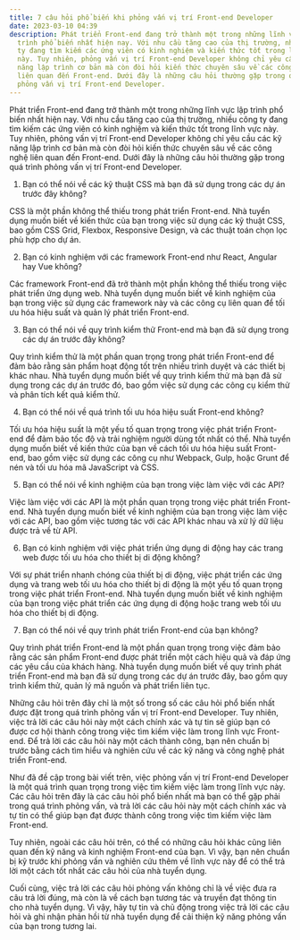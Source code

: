```yaml
---
title: 7 câu hỏi phổ biến khi phỏng vấn vị trí Front-end Developer
date: 2023-03-10 04:39
description: Phát triển Front-end đang trở thành một trong những lĩnh vực lập
  trình phổ biến nhất hiện nay. Với nhu cầu tăng cao của thị trường, nhiều công
  ty đang tìm kiếm các ứng viên có kinh nghiệm và kiến thức tốt trong lĩnh vực
  này. Tuy nhiên, phỏng vấn vị trí Front-end Developer không chỉ yêu cầu các kỹ
  năng lập trình cơ bản mà còn đòi hỏi kiến thức chuyên sâu về các công nghệ
  liên quan đến Front-end. Dưới đây là những câu hỏi thường gặp trong quá trình
  phỏng vấn vị trí Front-end Developer.
---
```

<!--StartFragment-->

Phát triển Front-end đang trở thành một trong những lĩnh vực lập trình phổ biến nhất hiện nay. Với nhu cầu tăng cao của thị trường, nhiều công ty đang tìm kiếm các ứng viên có kinh nghiệm và kiến thức tốt trong lĩnh vực này. Tuy nhiên, phỏng vấn vị trí Front-end Developer không chỉ yêu cầu các kỹ năng lập trình cơ bản mà còn đòi hỏi kiến thức chuyên sâu về các công nghệ liên quan đến Front-end. Dưới đây là những câu hỏi thường gặp trong quá trình phỏng vấn vị trí Front-end Developer.

1. Bạn có thể nói về các kỹ thuật CSS mà bạn đã sử dụng trong các dự án trước đây không?

CSS là một phần không thể thiếu trong phát triển Front-end. Nhà tuyển dụng muốn biết về kiến thức của bạn trong việc sử dụng các kỹ thuật CSS, bao gồm CSS Grid, Flexbox, Responsive Design, và các thuật toán chọn lọc phù hợp cho dự án.

2. Bạn có kinh nghiệm với các framework Front-end như React, Angular hay Vue không?

Các framework Front-end đã trở thành một phần không thể thiếu trong việc phát triển ứng dụng web. Nhà tuyển dụng muốn biết về kinh nghiệm của bạn trong việc sử dụng các framework này và các công cụ liên quan để tối ưu hóa hiệu suất và quản lý phát triển Front-end.

3. Bạn có thể nói về quy trình kiểm thử Front-end mà bạn đã sử dụng trong các dự án trước đây không?

Quy trình kiểm thử là một phần quan trọng trong phát triển Front-end để đảm bảo rằng sản phẩm hoạt động tốt trên nhiều trình duyệt và các thiết bị khác nhau. Nhà tuyển dụng muốn biết về quy trình kiểm thử mà bạn đã sử dụng trong các dự án trước đó, bao gồm việc sử dụng các công cụ kiểm thử và phân tích kết quả kiểm thử.

4. Bạn có thể nói về quá trình tối ưu hóa hiệu suất Front-end không?

Tối ưu hóa hiệu suất là một yếu tố quan trọng trong việc phát triển Front-end để đảm bảo tốc độ và trải nghiệm người dùng tốt nhất có thể. Nhà tuyển dụng muốn biết về kiến thức của bạn về cách tối ưu hóa hiệu suất Front-end, bao gồm việc sử dụng các công cụ như Webpack, Gulp, hoặc Grunt để nén và tối ưu hóa mã JavaScript và CSS.

5. Bạn có thể nói về kinh nghiệm của bạn trong việc làm việc với các API?

Việc làm việc với các API là một phần quan trọng trong việc phát triển Front-end. Nhà tuyển dụng muốn biết về kinh nghiệm của bạn trong việc làm việc với các API, bao gồm việc tương tác với các API khác nhau và xử lý dữ liệu được trả về từ API.

6. Bạn có kinh nghiệm với việc phát triển ứng dụng di động hay các trang web được tối ưu hóa cho thiết bị di động không?

Với sự phát triển nhanh chóng của thiết bị di động, việc phát triển các ứng dụng và trang web tối ưu hóa cho thiết bị di động là một yếu tố quan trọng trong việc phát triển Front-end. Nhà tuyển dụng muốn biết về kinh nghiệm của bạn trong việc phát triển các ứng dụng di động hoặc trang web tối ưu hóa cho thiết bị di động.

7. Bạn có thể nói về quy trình phát triển Front-end của bạn không?

Quy trình phát triển Front-end là một phần quan trọng trong việc đảm bảo rằng các sản phẩm Front-end được phát triển một cách hiệu quả và đáp ứng các yêu cầu của khách hàng. Nhà tuyển dụng muốn biết về quy trình phát triển Front-end mà bạn đã sử dụng trong các dự án trước đây, bao gồm quy trình kiểm thử, quản lý mã nguồn và phát triển liên tục.

Những câu hỏi trên đây chỉ là một số trong số các câu hỏi phổ biến nhất được đặt trong quá trình phỏng vấn vị trí Front-end Developer. Tuy nhiên, việc trả lời các câu hỏi này một cách chính xác và tự tin sẽ giúp bạn có được cơ hội thành công trong việc tìm kiếm việc làm trong lĩnh vực Front-end. Để trả lời các câu hỏi này một cách thành công, bạn nên chuẩn bị trước bằng cách tìm hiểu và nghiên cứu về các kỹ năng và công nghệ phát triển Front-end.

<!--StartFragment-->

Như đã đề cập trong bài viết trên, việc phỏng vấn vị trí Front-end Developer là một quá trình quan trọng trong việc tìm kiếm việc làm trong lĩnh vực này. Các câu hỏi trên đây là các câu hỏi phổ biến nhất mà bạn có thể gặp phải trong quá trình phỏng vấn, và trả lời các câu hỏi này một cách chính xác và tự tin có thể giúp bạn đạt được thành công trong việc tìm kiếm việc làm Front-end.

Tuy nhiên, ngoài các câu hỏi trên, có thể có những câu hỏi khác cũng liên quan đến kỹ năng và kinh nghiệm Front-end của bạn. Vì vậy, bạn nên chuẩn bị kỹ trước khi phỏng vấn và nghiên cứu thêm về lĩnh vực này để có thể trả lời một cách tốt nhất các câu hỏi của nhà tuyển dụng.

Cuối cùng, việc trả lời các câu hỏi phỏng vấn không chỉ là về việc đưa ra câu trả lời đúng, mà còn là về cách bạn tương tác và truyền đạt thông tin cho nhà tuyển dụng. Vì vậy, hãy tự tin và chủ động trong việc trả lời các câu hỏi và ghi nhận phản hồi từ nhà tuyển dụng để cải thiện kỹ năng phỏng vấn của bạn trong tương lai.

<!--EndFragment-->



<!--EndFragment-->
